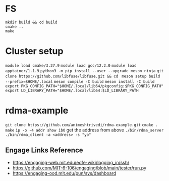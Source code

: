 # FS

```
mkdir build && cd build
cmake ..
make
```

# Cluster setup
`module load cmake/3.27.9`
`module load gcc/12.2.0`
`module load apptainer/1.1.9`
`python3 -m pip install --user --upgrade meson ninja`
`git clone https://github.com/libfuse/libfuse.git && cd `
`meson setup build --prefix=$HOME/.local`
`meson compile -C build`
`meson install -C build`
`export PKG_CONFIG_PATH="$HOME/.local/lib64/pkgconfig:$PKG_CONFIG_PATH"`
`export LD_LIBRARY_PATH="$HOME/.local/lib64:$LD_LIBRARY_PATH`

# rdma-example
`git clone https://github.com/animeshtrivedi/rdma-example.git`
`cmake .`
`make`
`ip -o -4 addr show ib0`
get the address from above
`./bin/rdma_server`
`./bin/rdma_client -a <address> -s "yo"`

## Engage Links Reference

* https://engaging-web.mit.edu/eofe-wiki/logging_in/ssh/
* https://github.com/MIT-6-106/engaging/blob/main/tester/run.py
* https://engaging-ood.mit.edu/pun/sys/dashboard

